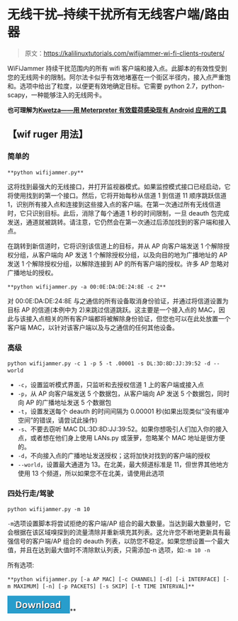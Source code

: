# 无线干扰–持续干扰所有无线客户端/路由器

> 原文：<https://kalilinuxtutorials.com/wifijammer-wi-fi-clients-routers/>

WiFiJammer 持续干扰范围内的所有 wifi 客户端和接入点。此脚本的有效性受到您的无线网卡的限制。阿尔法卡似乎有效地堵塞在一个街区半径内，接入点严重饱和。选项中给出了粒度，以便更有效地确定目标。它需要 python 2.7，python-scapy，一种能够注入的无线网卡。

**也可理解为[Kwetza——用 Meterpreter 有效载荷感染现有 Android 应用的工具](https://kalilinuxtutorials.com/kwetza-android-application/)**

## **【wif ruger 用法】**

### **简单的**

```
**python wifijammer.py**
```

这将找到最强大的无线接口，并打开监视器模式。如果监控模式接口已经启动，它将使用找到的第一个接口。然后，它将开始每秒从信道 1 到信道 11 顺序跳跃信道 1，识别所有接入点和连接到这些接入点的客户端。在第一次通过所有无线信道时，它只识别目标。此后，消除了每个通道 1 秒的时间限制，一旦 deauth 包完成发送，通道就被跳转。请注意，它仍然会在第一次通过后添加找到的客户端和接入点。

在跳转到新信道时，它将识别该信道上的目标，并从 AP 向客户端发送 1 个解除授权分组，从客户端向 AP 发送 1 个解除授权分组，以及向目的地为广播地址的 AP 发送 1 个解除授权分组，以解除连接到 AP 的所有客户端的授权。许多 AP 忽略对广播地址的授权。

```
**python wifijammer.py -a 00:0E:DA:DE:24:8E -c 2**
```

对 00:0E:DA:DE:24:8E 与之通信的所有设备取消身份验证，并通过将信道设置为目标 AP 的信道(本例中为 2)来跳过信道跳跃。这主要是一个接入点的 MAC，因此与该接入点相关的所有客户端都将被解除身份验证，但您也可以在此处放置一个客户端 MAC，以针对该客户端以及与之通信的任何其他设备。

### **高级**

```
python wifijammer.py -c 1 -p 5 -t .00001 -s DL:3D:8D:JJ:39:52 -d --world
```

*   `-c`，设置监听模式界面，只监听和去授权信道 1 上的客户端或接入点
*   `-p`，从 AP 向客户端发送 5 个数据包，从客户端向 AP 发送 5 个数据包，同时向 AP 的广播地址发送 5 个数据包
*   `-t`，设置发送每个 deauth 的时间间隔为 0.00001 秒(如果出现类似“没有缓冲空间”的错误，请尝试此操作)
*   `-s`、不要去窃听 MAC DL:3D:8D:JJ:39:52。如果你想吸引人们加入你的接入点，或者想在他们身上使用 LANs.py 或菠萝，忽略某个 MAC 地址是很方便的。
*   `-d`，不向接入点的广播地址发送授权；这将加快对找到的客户端的授权
*   `--world`，设置最大通道为 13。在北美，最大频道标准是 11，但世界其他地方使用 13 个频道，所以如果您不在北美，请使用此选项

### **四处行走/驾驶**

```
python wifijammer.py -m 10
```

`-m`选项设置脚本将尝试拒绝的客户端/AP 组合的最大数量。当达到最大数量时，它会根据在该区域嗅探到的流量清除并重新填充其列表。这允许您不断地更新具有最强信号的客户端/AP 组合的 deauth 列表，以防您不稳定。如果您想设置一个最大值，并且在达到最大值时不清除默认列表，只需添加-n 选项，如:`-m 10 -n`

所有选项:

```
**python wifijammer.py [-a AP MAC] [-c CHANNEL] [-d] [-i INTERFACE] [-m MAXIMUM] [-n] [-p PACKETS] [-s SKIP] [-t TIME INTERVAL]**
```

[![](img//d861a9096555aeb1980fc054015933d7.png)](https://github.com/DanMcInerney/wifijammer)**